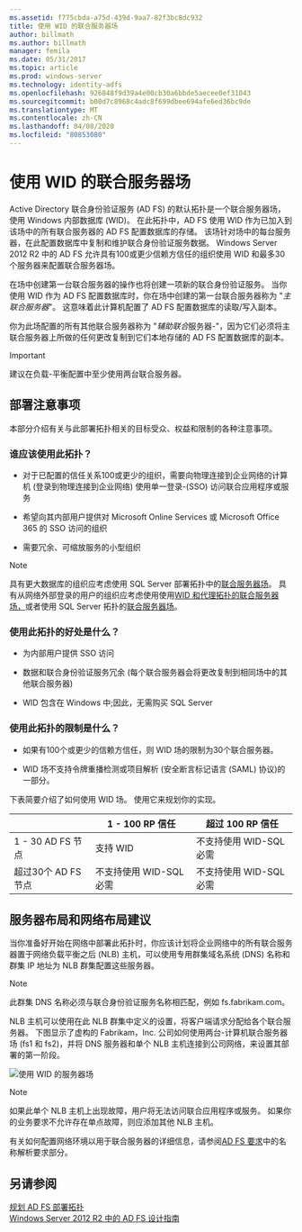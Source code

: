 ```yaml
---
ms.assetid: f775cbda-a75d-439d-9aa7-82f3bc8dc932
title: 使用 WID 的联合服务器场
author: billmath
ms.author: billmath
manager: femila
ms.date: 05/31/2017
ms.topic: article
ms.prod: windows-server
ms.technology: identity-adfs
ms.openlocfilehash: 926848f9d39a4e00cb30a6bbde5aecee0ef31043
ms.sourcegitcommit: b00d7c8968c4adc8f699dbee694afe6ed36bc9de
ms.translationtype: MT
ms.contentlocale: zh-CN
ms.lasthandoff: 04/08/2020
ms.locfileid: "80853080"
---
```

# <a name="federation-server-farm-using-wid"></a>使用 WID 的联合服务器场

Active Directory 联合身份验证服务 \(AD FS\) 的默认拓扑是一个联合服务器场，使用 Windows 内部数据库 \(WID\)。 在此拓扑中，AD FS 使用 WID 作为已加入到该场中的所有联合服务器的 AD FS 配置数据库的存储。 该场针对场中的每台服务器，在此配置数据库中复制和维护联合身份验证服务数据。 Windows Server 2012 R2 中的 AD FS 允许具有100或更少信赖方信任的组织使用 WID 和最多30个服务器来配置联合服务器场。  
  
在场中创建第一台联合服务器的操作也将创建一项新的联合身份验证服务。 当你使用 WID 作为 AD FS 配置数据库时，你在场中创建的第一台联合服务器称为 "*主联合服务器*"。 这意味着此计算机配置了 AD FS 配置数据库的读取\/写入副本。  
  
你为此场配置的所有其他联合服务器称为 "*辅助联合*服务器\-"，因为它们必须将主联合服务器上所做的任何更改复制到它们本地存储的 AD FS 配置数据库的副本。  
  
> [!IMPORTANT]  
> 建议在负载\-平衡配置中至少使用两台联合服务器。  
  
## <a name="deployment-considerations"></a>部署注意事项  
本部分介绍有关与此部署拓扑相关的目标受众、权益和限制的各种注意事项。  
  
### <a name="who-should-use-this-topology"></a>谁应该使用此拓扑？  
  
-   对于已配置的信任关系100或更少的组织，需要向物理连接到企业网络的计算机 \(登录到物理连接到企业网络\) 使用单一登录\-\(SSO\) 访问联合应用程序或服务  
  
-   希望向其内部用户提供对 Microsoft Online Services 或 Microsoft Office 365 的 SSO 访问的组织  
  
-   需要冗余、可缩放服务的小型组织  
  
> [!NOTE]  
> 具有更大数据库的组织应考虑使用 SQL Server 部署拓扑中的[联合服务器场](Federation-Server-Farm-Using-SQL-Server.md)。 具有从网络外部登录的用户的组织应考虑使用使用[WID 和代理拓扑的联合服务器场，](Federation-Server-Farm-Using-WID-and-Proxies.md)或者使用 SQL Server 拓扑的[联合服务器场](Federation-Server-Farm-Using-SQL-Server.md)。  
  
### <a name="what-are-the-benefits-of-using-this-topology"></a>使用此拓扑的好处是什么？  
  
-   为内部用户提供 SSO 访问  
  
-   数据和联合身份验证服务冗余 \(每个联合服务器会将更改复制到相同场中的其他联合服务器\)  
  
-   WID 包含在 Windows 中;因此，无需购买 SQL Server  
  
### <a name="what-are-the-limitations-of-using-this-topology"></a>使用此拓扑的限制是什么？  
  
-   如果有100个或更少的信赖方信任，则 WID 场的限制为30个联合服务器。  
  
-   WID 场不支持令牌重播检测或项目解析 \(安全断言标记语言 \(SAML\) 协议\)的一部分。  
  
下表简要介绍了如何使用 WID 场。  使用它来规划你的实现。  
  
|| 1 \- 100 RP 信任 | 超过 100 RP 信任 |
| --- | --- | --- |
|1 \- 30 AD FS 节点|支持 WID|不支持使用 WID-SQL 必需 
|超过30个 AD FS 节点|不支持使用 WID-SQL 必需|不支持使用 WID-SQL 必需  
  
## <a name="server-placement-and-network-layout-recommendations"></a>服务器布局和网络布局建议  
当你准备好开始在网络中部署此拓扑时，你应该计划将企业网络中的所有联合服务器置于网络负载平衡之后 \(NLB\) 主机，可以使用专用群集域名系统 \(DNS\) 名称和群集 IP 地址为 NLB 群集配置这些服务器。  
  
> [!NOTE]  
> 此群集 DNS 名称必须与联合身份验证服务名称相匹配，例如 fs.fabrikam.com。  
  
NLB 主机可以使用在此 NLB 群集中定义的设置，将客户端请求分配给各个联合服务器。 下图显示了虚构的 Fabrikam，Inc. 公司如何使用两台\-计算机联合服务器场 \(fs1 和 fs2\)，并将 DNS 服务器和单个 NLB 主机连接到公司网络，来设置其部署的第一阶段。  
  
![使用 WID 的服务器场](media/FarmWID.gif)  
  
> [!NOTE]  
> 如果此单个 NLB 主机上出现故障，用户将无法访问联合应用程序或服务。 如果你的业务要求不允许存在单点故障，则应添加其他 NLB 主机。  
  
有关如何配置网络环境以用于联合服务器的详细信息，请参阅[AD FS 要求](AD-FS-Requirements.md)中的名称解析要求部分。  
  
## <a name="see-also"></a>另请参阅  
[规划 AD FS 部署拓扑](Plan-Your-AD-FS-Deployment-Topology.md)  
[Windows Server 2012 R2 中的 AD FS 设计指南](AD-FS-Design-Guide-in-Windows-Server-2012-R2.md)  
  

